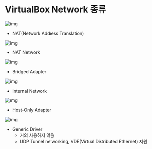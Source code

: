 # VirtualBox Network 종류

![img](https://lh3.googleusercontent.com/sqYC2FfrWRbEVsAtt51Zs88k2N_sFEIr12Kn3KarTgplN_Hh4kowst8BklLP7DpsZVBGC11_6VkigyWJL_Cy6ocJfqMqAvtTC5HbgCJ3buAQgit6nKmLFhxMd7LuHZ9wLw)







- NAT(Network Address Translation)

![img](https://lh5.googleusercontent.com/7GprGDM2BHcpEAYkM65QOJdKfsjiOKK2HJLr5JxQwtC-p1gK9Pxh63lsN3vlnqAHVJSS7E3A59_yhPJLEiBoGeU9sclRFThOig2jLC5-rcqVQYRBrassZgT8jsJSWz0rGw)



- NAT Network

![img](https://lh5.googleusercontent.com/L8LRmNfLxJhDEnsvAUhVqXuPyoM5HxmZP_XvbhC2dj2KxSIu2-3l1GL8jXs1KuxjJuo7GfitugHzKM4JqjA1HT2lrf0RQCQt37NKkuW_VtnZNdFMxpOkTO86w_mOusbeqQ)





- Bridged Adapter

![img](https://lh3.googleusercontent.com/fuubVycz1k1NpfKR8HuwgbE2PeA2-xx8F4dFs_LKy0E0IN8K_j3f77cW6tduDf07gTR97at7E5RRE12aadbxpypQy6Wb__JLXSHkQ4KEt2fWFhcxHCOV7QfbbbEndrz6oQ)





- Internal Network

![img](https://lh4.googleusercontent.com/UXEQvVAc-28yAc0AsrdV1DfcQxZPlFs-lVHDkF_QtBvhcTLvBhQDyHDo7In3iLFthsp0uq0wNTeQhz9r0KM-5ZXA0CRVDBCU26p99c7jVIYxFjb8bV_-J8JMXHoet5r4hQ)





- Host-Only Adapter

![img](https://lh4.googleusercontent.com/jJBS2_XmHnLltLkS1JHWucSsuiEsJOP6AQDLMeBICdxWbvOl_QbKYu0CaXKc3ZOGPPQNktavd3lB3icMdl3JzKRgVT96GHIP_zKtZP1Vh8fVy2fCFAs6xpLahNnXhv4W9w)





- Generic Driver
  - 거의 사용하지 않음
  - UDP Tunnel networking, VDE(Virtual Distributed Ethernet) 지원